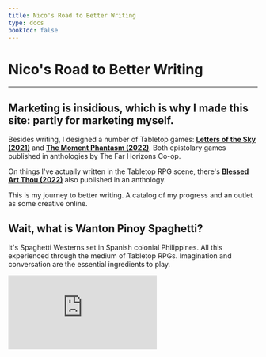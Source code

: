 ```yaml
---
title: Nico's Road to Better Writing
type: docs
bookToc: false
---
```


# Nico's Road to Better Writing

---

## Marketing is insidious, which is why I made this site: partly for marketing myself.

Besides writing, I designed a number of Tabletop games: [**Letters of the Sky (2021)**](https://far-horizons-co-op.itch.io/sgd8) and [**The Moment Phantasm (2022)**](https://far-horizons-co-op.itch.io/anthology-2-1). Both epistolary games published in anthologies by The Far Horizons Co-op.

On things I've actually written in the Tabletop RPG scene, there's [**Blessed Art Thou (2022)**](https://spearwitch.com/products/violence-collection) also published in an anthology.

This is my journey to better writing. A catalog of my progress and an outlet as some creative online.

## Wait, what is Wanton Pinoy Spaghetti?

It's Spaghetti Westerns set in Spanish colonial Philippines. All this experienced through the medium of Tabletop RPGs. Imagination and conversation are the essential ingredients to play.

<!--
  This is the HTML block you need to insert wherever you want
  your webring to show up. By default, it is displayed exactly
  as it is styled on the host.

  The entries in the allow attribute(s) are security defaults.
  You're welcome to override them if you want, but it's best
  to leave them in place unless something is broken. For more
  info on them, see:
      https://www.w3schools.com/tags/tag_iframe.asp
  The only setting that *has* to remain in place is in the
  sandbox attribute; 'allow-top-navigation-by-user-activation'
  is what enables the iframe to send users to a member site or
  the list of members. The 'allow-same-origin' is required for
  the included script to work and set the styling correctly.
  The 'allow-scripts' attribute is only required if you are
  using the random member link.
-->
<iframe id="toroidal-iframe-other-cool-folks-nico"
        class="toroidal"
        frameBorder="0"
        allow="layout-animations 'none';
        unoptimized-images 'none';
        oversized-images 'none';
        sync-script 'none';
        sync-xhr 'none';
        unsized-media 'none';"
        allowfullscreen="false"
        allowpaymentrequest="false"
        sandbox="allow-top-navigation allow-same-origin allow-scripts"
        src="https://san-tagoy.xyz/toroidal/san-tagoy/" >
</iframe>

<!--
  You can put this script block wherever makes sense for your
  site; you might want it in your footer or pulled into a JS
  file, but if you want the iframe to configure correctly,
  you will need it *somewhere*.
-->
<script>
  // This function configures the iframe display so that it
  // looks okay after loading; this default implementation
  // will display the iframe to its actual size wherever
  // you put it in your site, themed exactly as it is on
  // the host.
  function configureToroidalIframe() {
    let iframeID = 'toroidal-iframe-other-cool-folks-nico'
    let navID    = 'toroidal-nav-other-cool-folks'
    let webringIframe = document.getElementById(iframeID);
    if (webringIframe != null) {
      let webringDoc = webringIframe.contentDocument;
      let webringNav = webringDoc.getElementById(navID);
      webringDoc.body.style.overflow = 'hidden';
      webringIframe.style.height = (webringNav.scrollHeight + 30) + 'px';
    } else {
      setTimeout(configureToroidalIframe, 100); 
    }
  }
  
  // When the window loads, the iframe configuration is called;
  // the implementation will retry until it is able to connect.
  window.onload = function() {
    configureToroidalIframe();
  }
</script>
